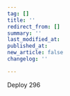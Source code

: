 ```yaml
---
tag: []
title: ''
redirect_from: []
summary: ''
last_modified_at: 
published_at: 
new_article: false
changelog: ''

---
```

Deploy 296